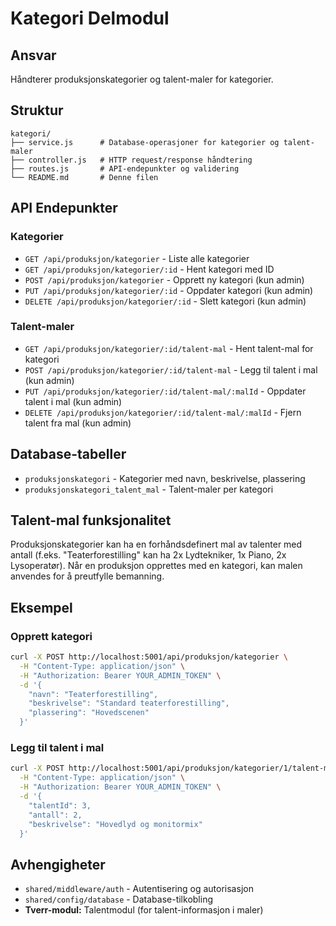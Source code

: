# Kategori Delmodul

## Ansvar
Håndterer produksjonskategorier og talent-maler for kategorier.

## Struktur
```
kategori/
├── service.js      # Database-operasjoner for kategorier og talent-maler
├── controller.js   # HTTP request/response håndtering
├── routes.js       # API-endepunkter og validering
└── README.md       # Denne filen
```

## API Endepunkter

### Kategorier
- `GET /api/produksjon/kategorier` - Liste alle kategorier
- `GET /api/produksjon/kategorier/:id` - Hent kategori med ID
- `POST /api/produksjon/kategorier` - Opprett ny kategori (kun admin)
- `PUT /api/produksjon/kategorier/:id` - Oppdater kategori (kun admin)
- `DELETE /api/produksjon/kategorier/:id` - Slett kategori (kun admin)

### Talent-maler
- `GET /api/produksjon/kategorier/:id/talent-mal` - Hent talent-mal for kategori
- `POST /api/produksjon/kategorier/:id/talent-mal` - Legg til talent i mal (kun admin)
- `PUT /api/produksjon/kategorier/:id/talent-mal/:malId` - Oppdater talent i mal (kun admin)
- `DELETE /api/produksjon/kategorier/:id/talent-mal/:malId` - Fjern talent fra mal (kun admin)

## Database-tabeller
- `produksjonskategori` - Kategorier med navn, beskrivelse, plassering
- `produksjonskategori_talent_mal` - Talent-maler per kategori

## Talent-mal funksjonalitet
Produksjonskategorier kan ha en forhåndsdefinert mal av talenter med antall (f.eks. "Teaterforestilling" kan ha 2x Lydtekniker, 1x Piano, 2x Lysoperatør). Når en produksjon opprettes med en kategori, kan malen anvendes for å preutfylle bemanning.

## Eksempel

### Opprett kategori
```bash
curl -X POST http://localhost:5001/api/produksjon/kategorier \
  -H "Content-Type: application/json" \
  -H "Authorization: Bearer YOUR_ADMIN_TOKEN" \
  -d '{
    "navn": "Teaterforestilling",
    "beskrivelse": "Standard teaterforestilling",
    "plassering": "Hovedscenen"
  }'
```

### Legg til talent i mal
```bash
curl -X POST http://localhost:5001/api/produksjon/kategorier/1/talent-mal \
  -H "Content-Type: application/json" \
  -H "Authorization: Bearer YOUR_ADMIN_TOKEN" \
  -d '{
    "talentId": 3,
    "antall": 2,
    "beskrivelse": "Hovedlyd og monitormix"
  }'
```

## Avhengigheter
- `shared/middleware/auth` - Autentisering og autorisasjon
- `shared/config/database` - Database-tilkobling
- **Tverr-modul:** Talentmodul (for talent-informasjon i maler)

